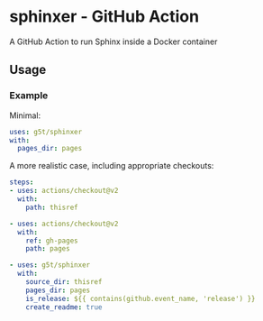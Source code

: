 # sphinxer - GitHub Action
A GitHub Action to run Sphinx inside a Docker container

## Usage

### Example
Minimal:

```yaml
uses: g5t/sphinxer
with:
  pages_dir: pages
```

A more realistic case, including appropriate checkouts:

```yaml
steps:
- uses: actions/checkout@v2
  with:
    path: thisref

- uses: actions/checkout@v2
  with:
    ref: gh-pages
    path: pages

- uses: g5t/sphinxer
  with:
    source_dir: thisref
    pages_dir: pages
    is_release: ${{ contains(github.event_name, 'release') }}
    create_readme: true
```
